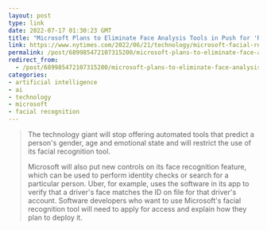 ```yaml
---
layout: post
type: link
date: 2022-07-17 01:30:23 GMT
title: "Microsoft Plans to Eliminate Face Analysis Tools in Push for 'Responsible A.I.'"
link: https://www.nytimes.com/2022/06/21/technology/microsoft-facial-recognition.html?unlocked_article_code=AAAAAAAAAAAAAAAACEIPuomT1JKd6J17Vw1cRCfTTMQmqxCdw_PIxftm3iWka3DLDmwbiPgYCIiG_EPKarskYto4xTOAQ9FddbEmT_17yqpFMkdqRA-pvpqDntIFPyAx48qVb18B4qjsD_o-4CO4KS6wMvt-z7my-ELdPDXsUa2MzXVxcw56pcMzIkWhiyEC2q7AQbR0itl93fckAotoBmtVPFn8tPjpDhh1PNyMf0ucvlFwA7cFLGmVyd2M6LsAcxFQDkbGTB585mU64dBdObAHLfq1bk5gKIel3-JnWiE_J5ypBpYxW4HRi75p1LbJohGGw8C0rO4kfQBwSv5kHw9QBuOFy__E4A&smid=url-share
permalink: /post/689985472107315200/microsoft-plans-to-eliminate-face-analysis-tools
redirect_from: 
  - /post/689985472107315200/microsoft-plans-to-eliminate-face-analysis-tools
categories:
- artificial intelligence
- ai
- technology
- microsoft
- facial recognition
---
```

<blockquote><p>The technology giant will stop offering automated tools that predict a person's gender, age and emotional state and will restrict the use of its facial recognition tool.</p>
<p>Microsoft will also put new controls on its face recognition feature, which can be used to perform identity checks or search for a particular person. Uber, for example, uses the software in its app to verify that a driver's face matches the ID on file for that driver's account. Software developers who want to use Microsoft's facial recognition tool will need to apply for access and explain how they plan to deploy it.</p></blockquote>

